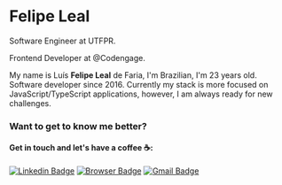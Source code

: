 # Felipe Leal

Software Engineer at UTFPR.

Frontend Developer at @Codengage.

My name is Luís **Felipe Leal** de Faria, I'm Brazilian, I'm 23 years old. Software developer since 2016. Currently my stack is more focused on JavaScript/TypeScript applications, however, I am always ready for new challenges.

### **Want to get to know me better?**
#### **Get in touch and let's have a coffee ☕️**:

[![Linkedin Badge](https://user-images.githubusercontent.com/64376829/100555876-29e36000-327d-11eb-8954-4e3ecf928589.png)](https://www.linkedin.com/in/lealluisf/)
[![Browser Badge](https://user-images.githubusercontent.com/64376829/100555891-39fb3f80-327d-11eb-85d8-7a5fc21fb3d8.png)](https://felipelealdefaria.github.io/)
[![Gmail Badge](https://user-images.githubusercontent.com/64376829/100555904-47182e80-327d-11eb-9217-a6cc82803b23.png)](mailto:felipelealdefaria@gmail.com)
